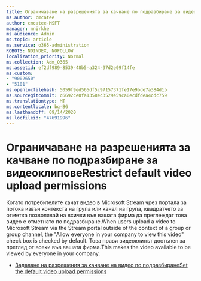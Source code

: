 ```yaml
---
title: Ограничаване на разрешенията за качване по подразбиране за видеоклипове
ms.author: cmcatee
author: cmcatee-MSFT
manager: mnirkhe
ms.audience: Admin
ms.topic: article
ms.service: o365-administration
ROBOTS: NOINDEX, NOFOLLOW
localization_priority: Normal
ms.collection: Adm_O365
ms.assetid: ef2df989-8539-48b5-a324-97d2e09f14fe
ms.custom:
- "9002650"
- "5101"
ms.openlocfilehash: 5059f9ed565df5c97157371fe17e9bde7a384d1b
ms.sourcegitcommit: c6692ce0fa1358ec3529e59ca0ecdfdea4cdc759
ms.translationtype: MT
ms.contentlocale: bg-BG
ms.lasthandoff: 09/14/2020
ms.locfileid: "47691996"
---
```

# <a name="restrict-default-video-upload-permissions"></a><span data-ttu-id="4f64a-102">Ограничаване на разрешенията за качване по подразбиране за видеоклипове</span><span class="sxs-lookup"><span data-stu-id="4f64a-102">Restrict default video upload permissions</span></span>

<span data-ttu-id="4f64a-103">Когато потребителите качат видео в Microsoft Stream чрез портала за потока извън контекста на група или канал на група, квадратчето за отметка позволявай на всички във вашата фирма да преглеждат това видео е отметнато по подразбиране.</span><span class="sxs-lookup"><span data-stu-id="4f64a-103">When users upload a video to Microsoft Stream via the Stream portal outside of the context of a group or group channel, the "Allow everyone in your company to view this video" check box is checked by default.</span></span> <span data-ttu-id="4f64a-104">Това прави видеоклипът достъпен за преглед от всеки във вашата фирма.</span><span class="sxs-lookup"><span data-stu-id="4f64a-104">This makes the video available to be viewed by everyone in your company.</span></span>

- [<span data-ttu-id="4f64a-105">Задаване на разрешения за качване на видео по подразбиране</span><span class="sxs-lookup"><span data-stu-id="4f64a-105">Set the default video upload permissions</span></span>](https://docs.microsoft.com/stream/default-video-permissions)
